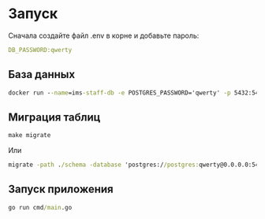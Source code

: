 # Запуск
Сначала создайте файл .env в корне и добавьте пароль:
```yaml
DB_PASSWORD:qwerty
```
## База данных
```cmd
docker run --name=ims-staff-db -e POSTGRES_PASSWORD='qwerty' -p 5432:5432 --rm postgres
```
## Миграция таблиц
```cmd
make migrate
```
Или
```cmd
migrate -path ./schema -database 'postgres://postgres:qwerty@0.0.0.0:5432/postgres?sslmode=disable' up
```
## Запуск приложения
```cmd
go run cmd/main.go
```
